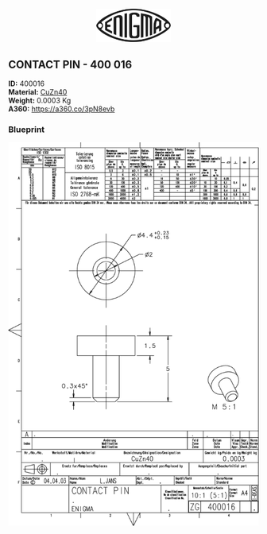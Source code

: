 <!-- PROJECT LOGO -->
<p align="center">
  <a href="https://github.com/AresValley/ENIGMA">
    <img src="../../img/logo.svg" alt="Logo" width="150">
  </a>
</p>

<!-- ABOUT THE PROJECT -->
## CONTACT PIN - 400 016

**ID:** 400016 <br/>
**Material:** [CuZn40](https://github.com/AresValley/ENIGMA#cuzn40-) <br/>
**Weight:** 0.0003 Kg <br/>
**A360:** https://a360.co/3pN8evb <br/>

### Blueprint
<img src="BP.png" alt="Blueprint">